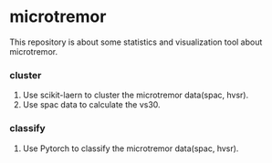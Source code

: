 # microtremor
This repository is about some statistics and visualization tool about microtremor.
### cluster
1. Use scikit-laern to cluster the microtremor data(spac, hvsr).
2. Use spac data to calculate the vs30.
### classify
1. Use Pytorch to classify the microtremor data(spac, hvsr).
